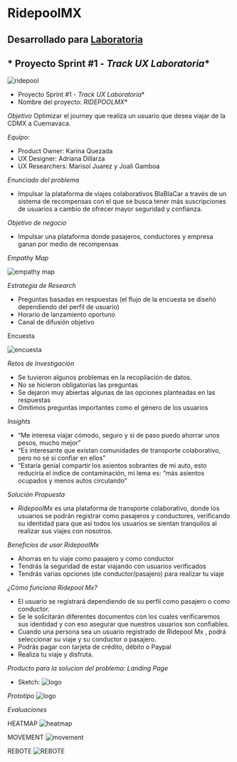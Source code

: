 # RidepoolMX
## Desarrollado para [Laboratoria](https://http://laboratoria.la/)

## * Proyecto Sprint #1 - *Track UX Laboratoria**

![ridepool](https://user-images.githubusercontent.com/31967563/38890424-faa3533c-4246-11e8-8fa7-2a465fb9967e.png)

* Proyecto Sprint #1 - *Track UX Laboratoria**
* Nombre del proyecto: *RIDEPOOLMX**


*Objetivo*
Optimizar el journey que realiza un usuario que desea viajar de la CDMX a Cuernavaca.

*Equipo:*
+ Product Owner: Karina Quezada
+ UX Designer: Adriana Dillarza
+ UX Researchers: Marisol Juarez y Joali Gamboa

*Enunciado del problema*

+ Impulsar la plataforma de viajes colaborativos BlaBlaCar a través de un sistema de recompensas con el que se busca tener más suscripciones de usuarios a cambio de ofrecer mayor seguridad y confianza.

*Objetivo de negocio*

+ Impulsar una plataforma donde pasajeros, conductores y empresa ganan por medio de recompensas

*Empathy Map*

![empathy map](images/mapa.png)

*Estrategia de Research*

+ Preguntas basadas en respuestas (el flujo de la encuesta se diseñó  dependiendo del perfil de usuario)
+ Horario de lanzamiento oportuno
+ Canal de difusión objetivo

Encuesta

![encuesta](images/encuesta.png)

*Retos de Investigación*

+ Se tuvieron algunos problemas en la recopilación de datos.
+ No se hicieron obligatorias las preguntas
+ Se dejaron muy abiertas algunas de las opciones planteadas en las respuestas
+ Omitimos preguntas importantes como el género de los usuarios

*Insights*

+ “Me interesa viajar cómodo, seguro y si de paso puedo ahorrar unos pesos, mucho mejor”
+ “Es interesante que existan comunidades de transporte colaborativo, pero no sé si confiar en ellos”
+ “Estaría genial compartir los asientos sobrantes de mi auto, esto reduciría el índice de contaminación, mi lema es: “más asientos ocupados y menos autos circulando”

*Solución Propuesta*

+  *RidepoolMx* es una plataforma de transporte colaborativo, donde los usuarios se podrán registrar como pasajeros y conductores, verificando  su identidad para que así todos los usuarios se sientan tranquilos al realizar sus viajes con nosotros.

*Beneficios de usar RidepoolMx*

+ Ahorras en tu viaje como pasajero y como conductor
+ Tendrás la seguridad de estar viajando con usuarios verificados
+ Tendrás varias opciones (de conductor/pasajero) para realizar tu viaje

*¿Cómo funciona Ridepool Mx?*

+ El usuario se registrará dependiendo de su perfil como pasajero o como conductor.
+ Se le solicitarán diferentes documentos con los cuales verificaremos sus identidad y con eso asegurar que nuestros usuarios son confiables.
+ Cuando una persona sea un usuario registrado de Ridepool Mx , podrá seleccionar su viaje y su conductor o pasajero.
+ Podrás pagar con tarjeta de crédito, débito o Paypal
+ Realiza tu viaje y disfruta.

*Producto para la solucion del problema: Landing Page*
+ Sketch:
![logo](images/wireframe.jpg)

*Prototipo*
![logo](images/sketch.png)

*Evaluaciones*

HEATMAP
![heatmap](images/heatmap.jpg)

MOVEMENT
![movement](images/movement.jpg)

REBOTE
![REBOTE](images/rebote.png)

